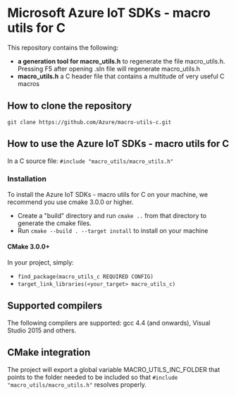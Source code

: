 # Microsoft Azure IoT SDKs - macro utils for C

This repository contains the following:
* **a generation tool for macro_utils.h** to regenerate the file macro_utils.h. Pressing F5 after opening .sln file will regenerate macro_utils.h
* **macro_utils.h** a C header file that contains a multitude of very useful C macros

## How to clone the repository

```
git clone https://github.com/Azure/macro-utils-c.git
```

## How to use the Azure IoT SDKs - macro utils for C

In a C source file: `#include "macro_utils/macro_utils.h"`

### Installation

To install the Azure IoT SDKs - macro utils for C on your machine, we recommend you use cmake 3.0.0 or higher.

- Create a "build" directory and run `cmake ..` from that directory to generate the cmake files.
- Run `cmake --build . --target install` to install on your machine

#### CMake 3.0.0+
In your project, simply:
- `find_package(macro_utils_c REQUIRED CONFIG)`
- `target_link_libraries(<your_target> macro_utils_c)`

## Supported compilers

The following compilers are supported: gcc 4.4 (and onwards), Visual Studio 2015 and others.

## CMake integration

The project will export a global variable MACRO_UTILS_INC_FOLDER that points to the folder needed to be included so that `#include "macro_utils/macro_utils.h"` resolves properly.